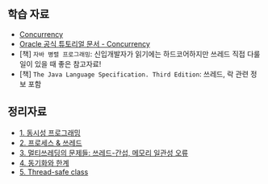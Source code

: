 ## 학습 자료

- [Concurrency](https://www.youtube.com/watch?v=Ev9Y5LRQaAM&feature=emb_title)
- [Oracle 공식 튜토리얼 문서 - Concurrency](https://docs.oracle.com/javase/tutorial/essential/concurrency/index.html)
- [책] `자바 병렬 프로그래밍`: 신입개발자가 읽기에는 하드코어하지만 쓰레드 직접 다룰 일이 있을 때 좋은 참고자료!
- [책] `The Java Language Specification. Third Edition`: 쓰레드, 락 관련 정보 포함

## 정리자료

- [1. 동시성 프로그래밍](./1_동시성_프로그래밍.md)
- [2. 프로세스 & 쓰레드](./2_프로세스_쓰레드.md)
- [3. 멀티쓰레딩의 문제들: 쓰레드-간섭, 메모리 일관성 오류](./3_멀티쓰레딩의_문제들_쓰레드-간섭_메모리-일관성-오류.md)
- [4. 동기화와 한계](./4_동기화와_한계.md)
- [5. Thread-safe class](./5_Thread-safe-class.md)
